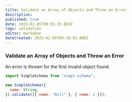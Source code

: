 ```yaml
---
title: Validate an Array of Objects and Throw an Error
description: 
published: true
date: 2023-01-05T09:55:15.883Z
tags: validation
editor: markdown
dateCreated: 2023-01-05T09:38:03.008Z
---
```


### Validate an Array of Objects and Throw an Error

An error is thrown for the first invalid object found.

```js
import SimpleSchema from "simpl-schema";

new SimpleSchema({
  name: String,
}).validate([{ name: "Bill" }, { name: 2 }]);
```